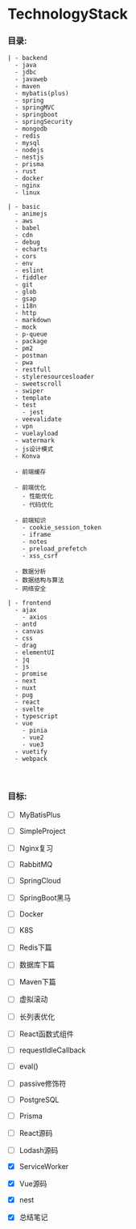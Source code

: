 # TechnologyStack

### 目录:

    | - backend
      - java
      - jdbc
      - javaweb
      - maven
      - mybatis(plus)
      - spring
      - springMVC
      - springboot
      - springSecurity
      - mongodb
      - redis
      - mysql
      - nodejs
      - nestjs
      - prisma
      - rust
      - docker
      - nginx
      - linux

    | - basic
      - animejs
      - aws
      - babel
      - cdn
      - debug
      - echarts
      - cors
      - env
      - eslint
      - fiddler
      - git
      - glob
      - gsap
      - i18n
      - http
      - markdown
      - mock
      - p-queue
      - package
      - pm2
      - postman
      - pwa
      - restfull
      - styleresourcesloader
      - sweetscroll
      - swiper
      - template
      - test
        - jest
      - veevalidate
      - vpn
      - vuelayload
      - watermark
      - js设计模式
      - Konva

      - 前端缓存

      - 前端优化
        - 性能优化
        - 代码优化

      - 前端知识
        - cookie_session_token
        - iframe
        - notes
        - preload_prefetch
        - xss_csrf

      - 数据分析
      - 数据结构与算法
      - 网络安全

    | - frontend
      - ajax
        - axios
      - antd
      - canvas
      - css
      - drag
      - elementUI
      - jq
      - js
      - promise
      - next
      - nuxt
      - pug
      - react
      - svelte
      - typescript
      - vue
        - pinia
        - vue2
        - vue3
      - vuetify
      - webpack

<br>

### 目标:
- [ ] MyBatisPlus
- [ ] SimpleProject
- [ ] Nginx复习
- [ ] RabbitMQ
- [ ] SpringCloud

- [ ] SpringBoot黑马
- [ ] Docker
- [ ] K8S

- [ ] Redis下篇
- [ ] 数据库下篇
- [ ] Maven下篇

- [ ] 虚拟滚动
- [ ] 长列表优化
- [ ] React函数式组件 
- [ ] requestIdleCallback
- [ ] eval()
- [ ] passive修饰符
- [ ] PostgreSQL
- [ ] Prisma
- [ ] React源码 
- [ ] Lodash源码

- [x] ServiceWorker
- [x] Vue源码
- [x] nest
- [x] 总结笔记